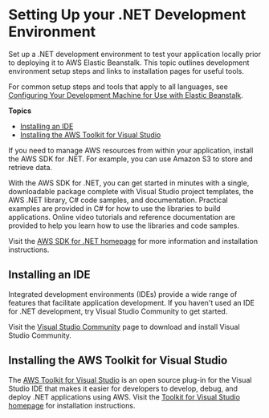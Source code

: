 # Setting Up your \.NET Development Environment<a name="dotnet-devenv"></a>

Set up a \.NET development environment to test your application locally prior to deploying it to AWS Elastic Beanstalk\. This topic outlines development environment setup steps and links to installation pages for useful tools\.

For common setup steps and tools that apply to all languages, see [Configuring Your Development Machine for Use with Elastic Beanstalk](chapter-devenv.md)\.

**Topics**
+ [Installing an IDE](#dotnet-devenv-ide)
+ [Installing the AWS Toolkit for Visual Studio](#dotnet-devenv-toolkit)

If you need to manage AWS resources from within your application, install the AWS SDK for \.NET\. For example, you can use Amazon S3 to store and retrieve data\.

With the AWS SDK for \.NET, you can get started in minutes with a single, downloadable package complete with Visual Studio project templates, the AWS \.NET library, C\# code samples, and documentation\. Practical examples are provided in C\# for how to use the libraries to build applications\. Online video tutorials and reference documentation are provided to help you learn how to use the libraries and code samples\.

Visit the [AWS SDK for \.NET homepage](https://aws.amazon.com/sdk-for-net/) for more information and installation instructions\.

## Installing an IDE<a name="dotnet-devenv-ide"></a>

Integrated development environments \(IDEs\) provide a wide range of features that facilitate application development\. If you haven't used an IDE for \.NET development, try Visual Studio Community to get started\.

Visit the [Visual Studio Community](https://www.visualstudio.com/vs/community/) page to download and install Visual Studio Community\.

## Installing the AWS Toolkit for Visual Studio<a name="dotnet-devenv-toolkit"></a>

The [AWS Toolkit for Visual Studio](dotnet-toolkit.md) is an open source plug\-in for the Visual Studio IDE that makes it easier for developers to develop, debug, and deploy \.NET applications using AWS\. Visit the [Toolkit for Visual Studio homepage](https://aws.amazon.com/visualstudio/) for installation instructions\.